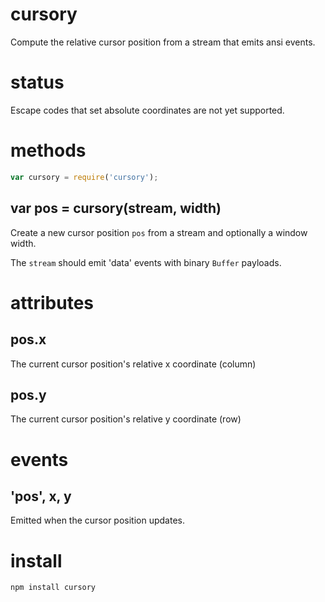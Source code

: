 cursory
=======

Compute the relative cursor position from a stream that emits ansi events.

status
======

Escape codes that set absolute coordinates are not yet supported.

methods
=======

````javascript
var cursory = require('cursory');
````

var pos = cursory(stream, width)
--------------------------------

Create a new cursor position `pos` from a stream and optionally a window width.

The `stream` should emit 'data' events with binary `Buffer` payloads. 

attributes
==========

pos.x
-----

The current cursor position's relative x coordinate (column)

pos.y
-----

The current cursor position's relative y coordinate (row)

events
======

'pos', x, y
-----------

Emitted when the cursor position updates.

install
=======

    npm install cursory
